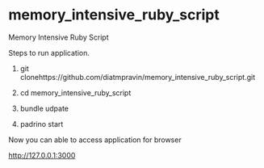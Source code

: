 memory_intensive_ruby_script
============================

Memory Intensive Ruby Script

Steps to run application.

1. git clonehttps://github.com/diatmpravin/memory_intensive_ruby_script.git

2. cd memory_intensive_ruby_script

3. bundle udpate

4. padrino start

Now you can able to access application for browser 

http://127.0.0.1:3000
